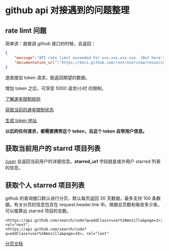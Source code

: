 # github api 对接遇到的问题整理

## rate limt 问题

简单讲：直接调 github 接口的时候，会返回：

```json
{
    "message":"API rate limit exceeded for xxx.xxx.xxx.xxx. (But here's the good news: Authenticated requests get a higher rate limit. Check out the documentation for more details.)",
    "documentation_url":"https://docs.github.com/rest/overview/resources-in-the-rest-api#rate-limiting"
}
```

遂直接加 token 请求，能返回期望的数据。

增加 token 之后，可享受 5000 请求/小时 的限制。

[了解速率限制规则](https://docs.github.com/cn/rest/overview/resources-in-the-rest-api#rate-limiting)

[获取当前的速率限制状态](https://docs.github.com/cn/rest/reference/rate-limit)

[生成 token 地址](https://github.com/settings/tokens)

**以后的任何请求，都需要携带这个 token，且这个 token 自带用户信息。**

## 获取当前用户的 starrd 项目列表

[/user](https://docs.github.com/cn/rest/reference/users#get-the-authenticated-user) 会返回当前用户的详细信息。**starred_url** 字段就是或许用户 starred 列表的信息。

## 获取个人 starred 项目列表

github 的查询接口默认进行分页，默认每页返回 30 天数据，最多支持 100 条数据。有关分页的信息包含在 request.header.link 中。根据总页数和每夜多少条，可以推算出 starred 项目的总数。

```
<https://api.github.com/search/code?q=addClass+user%3Amozilla&page=2>; rel="next",
<https://api.github.com/search/code?q=addClass+user%3Amozilla&page=34>; rel="last"
```

[分页文档](https://docs.github.com/cn/rest/guides/traversing-with-pagination)
